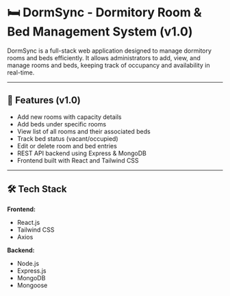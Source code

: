 # 🛏️ DormSync - Dormitory Room & Bed Management System (v1.0)

DormSync is a full-stack web application designed to manage dormitory rooms and beds efficiently. It allows administrators to add, view, and manage rooms and beds, keeping track of occupancy and availability in real-time.

---

## 🚀 Features (v1.0)

- Add new rooms with capacity details
- Add beds under specific rooms
- View list of all rooms and their associated beds
- Track bed status (vacant/occupied)
- Edit or delete room and bed entries
- REST API backend using Express & MongoDB
- Frontend built with React and Tailwind CSS

---

## 🛠️ Tech Stack

**Frontend:**
- React.js
- Tailwind CSS
- Axios

**Backend:**
- Node.js
- Express.js
- MongoDB
- Mongoose
